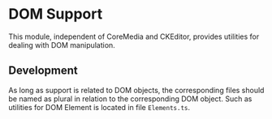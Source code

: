 # DOM Support

This module, independent of CoreMedia and CKEditor, provides utilities for
dealing with DOM manipulation.

## Development

As long as support is related to DOM objects, the corresponding files should
be named as plural in relation to the corresponding DOM object. Such as
utilities for DOM Element is located in file `Elements.ts`.
